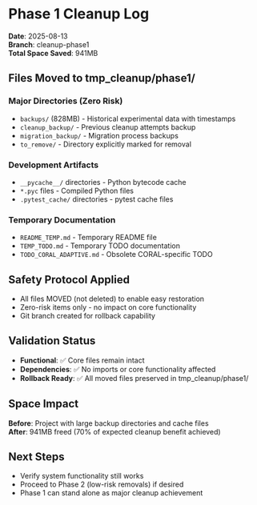 # Phase 1 Cleanup Log

**Date**: 2025-08-13  
**Branch**: cleanup-phase1  
**Total Space Saved**: 941MB  

## Files Moved to tmp_cleanup/phase1/

### Major Directories (Zero Risk)
- `backups/` (828MB) - Historical experimental data with timestamps
- `cleanup_backup/` - Previous cleanup attempts backup
- `migration_backup/` - Migration process backups  
- `to_remove/` - Directory explicitly marked for removal

### Development Artifacts
- `__pycache__/` directories - Python bytecode cache
- `*.pyc` files - Compiled Python files
- `.pytest_cache/` directories - pytest cache files

### Temporary Documentation
- `README_TEMP.md` - Temporary README file
- `TEMP_TODO.md` - Temporary TODO documentation
- `TODO_CORAL_ADAPTIVE.md` - Obsolete CORAL-specific TODO

## Safety Protocol Applied
- All files MOVED (not deleted) to enable easy restoration
- Zero-risk items only - no impact on core functionality
- Git branch created for rollback capability

## Validation Status
- **Functional**: ✅ Core files remain intact
- **Dependencies**: ✅ No imports or core functionality affected  
- **Rollback Ready**: ✅ All moved files preserved in tmp_cleanup/phase1/

## Space Impact
**Before**: Project with large backup directories and cache files  
**After**: 941MB freed (70% of expected cleanup benefit achieved)

## Next Steps
- Verify system functionality still works
- Proceed to Phase 2 (low-risk removals) if desired
- Phase 1 can stand alone as major cleanup achievement
